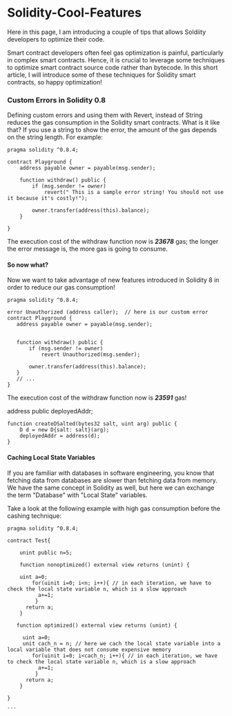 # Solidity-Cool-Features
Here in this page, I am introducing a couple of tips that allows Soldiity developers to optimize their code.

Smart contract developers often feel gas optimization is painful, particularly in complex smart contracts. Hence, it is crucial to leverage some techniques to optimize smart contract source code rather than bytecode. In this short article, I will introduce some of these techniques for Solidity smart contracts, so happy optimization!



### Custom Errors in Solidity 0.8
Defining custom errors and using them with Revert, instead of String reduces the gas consumption in the Solidity smart contracts.
What is it like that?
If you use a string to show the error, the amount of the gas depends on the string length. For example:


```
pragma solidity ^0.8.4;

contract Playground {
    address payable owner = payable(msg.sender);

    function withdraw() public {
        if (msg.sender != owner)
            revert(" This is a sample error string! You should not use it because it's costly!");

        owner.transfer(address(this).balance);
    }

}
````
 The execution cost of the withdraw function now is ***23678*** gas; the longer the error message is, the more gas is going to consume.
 
 #### So now what?
 Now we want to take advantage of new features introduced in Solidity 8 in order to reduce our gas consumption!
 
 ```
pragma solidity ^0.8.4;

error Unauthorized (address caller);  // here is our custom error
contract Playground {
    address payable owner = payable(msg.sender);
    

    function withdraw() public {
        if (msg.sender != owner)
            revert Unauthorized(msg.sender);

        owner.transfer(address(this).balance);
    }
    // ...
}
 
 ````
  The execution cost of the withdraw function now is ***23591*** gas!
  
  
  address public deployedAddr;

    function createDSalted(bytes32 salt, uint arg) public {
        D d = new D{salt: salt}(arg);
        deployedAddr = address(d);
    }
 

#### Caching Local State Variables
If you are familiar with databases in software engineering, you know that fetching data from databases are slower than fetching data from memory.
We have the same concept in Solidity as well, but here we can exchange the term "Database" with "Local State" variables.

Take a look at the following example with high gas consumption before the cashing technique:

````
pragma solidity ^0.8.4;

contract Test{

    unint public n=5;

    function nonoptimized() external view returns (unint) {

    uint a=0;
        for(uinit i=0; i<n; i++){ // in each iteration, we have to check the local state variable n, which is a slow approach
          a+=1;
         }
      return a;
    }
    
   function optimized() external view returns (unint) {

     uint a=0;
     unit cach_n = n; // here we cach the local state variable into a local variable that does not consume expensive memory
        for(uinit i=0; i<cach_n; i++){ // in each iteration, we have to check the local state variable n, which is a slow approach
          a+=1;
         }
      return a;
    }
    
}

```

